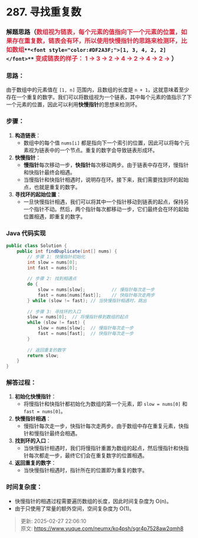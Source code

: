 # 287. 寻找重复数

### 解题思路（**<font style="color:#DF2A3F;">数组视为链表，每个元素的值指向下一个元素的位置，如果存在重复数，链表会有环，所以使用快慢指针的思路来检测环，比如数组</font>**`**<font style="color:#DF2A3F;">[1, 3, 4, 2, 2]</font>**`**<font style="color:#DF2A3F;"> 变成链表的样子：   1 → 3 → 2 → 4 → 2 → 4 → 2 →  </font>**）
### 思路：
由于数组中的元素值在 `[1, n]` 范围内，且数组的长度是 `n + 1`，这就意味着至少存在一个重复的数字。我们可以将数组视为一个链表，其中每个元素的值指示了下一个元素的位置，因此可以利用**快慢指针**的思想来检测环。

### 步骤：
1. **构造链表**：
    - 数组中的每个值 `nums[i]` 都是指向下一个索引的位置，因此可以将每个元素视为链表中的一个节点。重复的数字会导致链表形成环。
2. **快慢指针**：
    - **慢指针**每次移动一步，**快指针**每次移动两步。由于链表中存在环，慢指针和快指针最终会相遇。
    - 当慢指针和快指针相遇时，说明存在环。接下来，我们需要找到环的起始点，也就是重复的数字。
3. **寻找环的起始位置**：
    - 一旦快慢指针相遇，我们可以将其中一个指针移动到链表的起点，保持另一个指针不动。然后，两个指针每次都移动一步，它们最终会在环的起始位置相遇，即重复的数字。

### Java 代码实现
```java
public class Solution {
    public int findDuplicate(int[] nums) {
        // 步骤 1: 快慢指针初始化
        int slow = nums[0];
        int fast = nums[0];
        
        // 步骤 2: 找到相遇点
        do {
            slow = nums[slow];          // 慢指针每次走一步
            fast = nums[nums[fast]];    // 快指针每次走两步
        } while (slow != fast); // 当快慢指针相遇时，跳出
        
        // 步骤 3: 寻找环的入口
        slow = nums[0];  // 将慢指针移到数组的起点
        while (slow != fast) {
            slow = nums[slow];  // 慢指针每次走一步
            fast = nums[fast];  // 快指针每次走一步
        }
        
        // 返回重复的数字
        return slow;
    }
}

```

### 解答过程：
1. **初始化快慢指针**：
    - 将慢指针和快指针都初始化为数组的第一个元素，即 `slow = nums[0]` 和 `fast = nums[0]`。
2. **快慢指针相遇**：
    - 慢指针每次走一步，快指针每次走两步。由于数组中存在重复元素，快指针和慢指针最终会相遇。
3. **找到环的入口**：
    - 当快慢指针相遇时，我们将慢指针重置为数组的起点，然后慢指针和快指针每次都走一步，最终它们会在重复数字的位置相遇。
4. **返回重复的数字**：
    - 当快慢指针相遇时，指针所在的位置即为重复的数字。

### 时间复杂度：
+ 快慢指针的相遇过程需要遍历数组的长度，因此时间复杂度为 O(n)。
+ 由于只使用了常量的额外空间，空间复杂度为 O(1)。



> 更新: 2025-02-27 22:06:10  
> 原文: <https://www.yuque.com/neumx/ko4psh/sgr4p7528aw2qmh8>